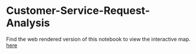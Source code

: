 # Customer-Service-Request-Analysis

Find the web rendered version of this notebook to view the interactive map. 
 [here](https://nbviewer.jupyter.org/github/judeleonard/Customer-Service-Request-Analysis/blob/main/Customer-Service-Request-Analysis.ipynb)
